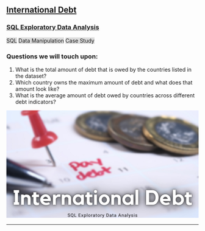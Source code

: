 ## [International Debt](https://github.com/AminAlAit/DrSemmelweis)

### [SQL Exploratory Data Analysis](https://github.com/AminAlAit/DrSemmelweis)
<span style="background-color: #DCDCDC">SQL</span> 
<span style="background-color: #DCDCDC">Data Manipulation</span> 
<span style="background-color: #DCDCDC">Case Study</span> 

### Questions we will touch upon:
1.    What is the total amount of debt that is owed by the countries listed in the dataset?
2.    Which country owns the maximum amount of debt and what does that amount look like?
3.    What is the average amount of debt owed by countries across different debt indicators?

![](/images/Debt.png)

________________________
